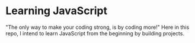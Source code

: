 # Learning JavaScript
"The only way to make your coding strong, is by coding more!"
Here in this repo, I intend to learn JavaScript from the beginning by building projects.